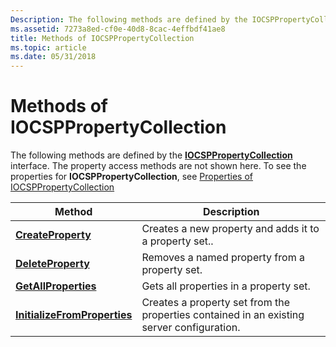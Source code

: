 ```yaml
---
Description: The following methods are defined by the IOCSPPropertyCollection interface. The property access methods are not shown here. To see the properties for IOCSPPropertyCollection, see Properties of IOCSPPropertyCollection.
ms.assetid: 7273a8ed-cf0e-40d8-8cac-4effbdf41ae8
title: Methods of IOCSPPropertyCollection
ms.topic: article
ms.date: 05/31/2018
---
```


# Methods of IOCSPPropertyCollection

The following methods are defined by the [**IOCSPPropertyCollection**](/windows/desktop/api/Certadm/nn-certadm-iocsppropertycollection) interface. The property access methods are not shown here. To see the properties for **IOCSPPropertyCollection**, see [Properties of IOCSPPropertyCollection](properties-of-iocsppropertycollection.md)



| Method                                                                                      | Description                                                                               |
|---------------------------------------------------------------------------------------------|-------------------------------------------------------------------------------------------|
| [**CreateProperty**](/windows/desktop/api/Certadm/nf-certadm-iocsppropertycollection-createproperty)                     | Creates a new property and adds it to a property set..                                    |
| [**DeleteProperty**](/windows/desktop/api/Certadm/nf-certadm-iocsppropertycollection-deleteproperty)                     | Removes a named property from a property set.                                             |
| [**GetAllProperties**](/windows/desktop/api/Certadm/nf-certadm-iocsppropertycollection-getallproperties)                 | Gets all properties in a property set.                                                    |
| [**InitializeFromProperties**](/windows/desktop/api/Certadm/nf-certadm-iocsppropertycollection-initializefromproperties) | Creates a property set from the properties contained in an existing server configuration. |



 

 

 



